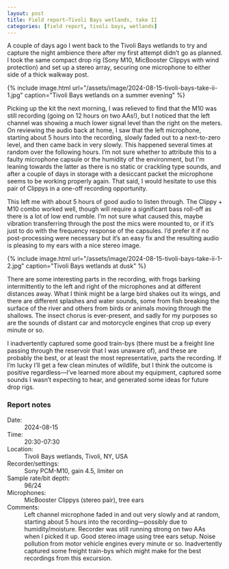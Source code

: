 ```yaml
---
layout: post
title: Field report—Tivoli Bays wetlands, take II
categories: [field report, tivoli bays, wetlands]
---
```


A couple of days ago I went back to the Tivoli Bays wetlands to try and capture the night ambience there after my first attempt didn’t go as planned. <!--more-->I took the same compact drop rig (Sony M10, MicBooster Clippys with wind protection) and set up a stereo array, securing one microphone to either side of a thick walkway post.

{% include image.html url="/assets/image/2024-08-15-tivoli-bays-take-ii-1.jpg" caption="Tivoli Bays wetlands on a summer evening" %}

Picking up the kit the next morning, I was relieved to find that the M10 was still recording (going on 12 hours on two AAs!), but I noticed that the left channel was showing a much lower signal level than the right on the meters. On reviewing the audio back at home, I saw that the left microphone, starting about 5 hours into the recording, slowly faded out to a next-to-zero level, and then came back in very slowly. This happened several times at random over the following hours. I’m not sure whether to attribute this to a faulty microphone capsule or the humidity of the environment, but I'm leaning towards the latter as there is no static or crackling type sounds, and after a couple of days in storage with a desiccant packet the microphone seems to be working properly again. That said, I would hesitate to use this pair of Clippys in a one-off recording opportunity.

This left me with about 5 hours of good audio to listen through. The Clippy + M10 combo worked well, though will require a significant bass roll-off as there is a lot of low end rumble. I’m not sure what caused this, maybe vibration transferring through the post the mics were mounted to, or if it’s just to do with the frequency response of the capsules. I’d prefer it if no post-processing were necessary but it’s an easy fix and the resulting audio is pleasing to my ears with a nice stereo image.

{% include image.html url="/assets/image/2024-08-15-tivoli-bays-take-ii-1-2.jpg" caption="Tivoli Bays wetlands at dusk" %}

There are some interesting parts in the recording, with frogs barking intermittently to the left and right of the microphones and at different distances away. What I think might be a large bird shakes out its wings, and there are different splashes and water sounds, some from fish breaking the surface of the river and others from birds or animals moving through the shallows. The insect chorus is ever-present, and sadly for my purposes so are the sounds of distant car and motorcycle engines that crop up every minute or so. 

I inadvertently captured some good train-bys (there must be a freight line passing through the reservoir that I was unaware of), and these are probably the best, or at least the most representative, parts the recording. If I’m lucky I’ll get a few clean minutes of wildlife, but I think the outcome is positive regardless—I’ve learned more about my equipment, captured some sounds I wasn’t expecting to hear, and generated some ideas for future drop rigs.

<div id="report_notes" class="report-notes">
	<h3>Report notes</h3>
	<dl>
		<dt>Date:</dt> 
			<dd>2024-08-15</dd>
		<dt>Time:</dt> 
			<dd>20:30-07:30</dd>
		<dt>Location:</dt> 
			<dd>Tivoli Bays wetlands, Tivoli, NY, USA</dd>
		<dt>Recorder/settings:</dt> 
			<dd>Sony PCM-M10, gain 4.5, limiter on</dd>
		<dt>Sample rate/bit depth:</dt> 
			<dd>96/24</dd>
		<dt>Microphones:</dt> 
			<dd>MicBooster Clippys (stereo pair), tree ears</dd>
		<dt class="details">Comments:</dt> 
			<dd>Left channel microphone faded in and out very slowly and at random, starting about 5 hours into the recording—possibly due to humidity/moisture. Recorder was still running strong on two AAs when I picked it up. Good stereo image using tree ears setup. Noise pollution from motor vehicle engines every minute or so. Inadvertently captured some freight train-bys which might make for the best recordings from this excursion.</dd>
	</dl>
</div>
